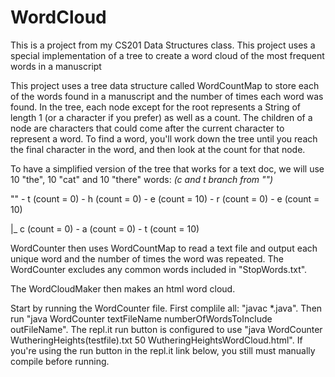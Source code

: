 # WordCloud
This is a project from my CS201 Data Structures class. This project uses a special implementation of a tree to create a word cloud of the most frequent words in a manuscript

This project uses a tree data structure called WordCountMap to store each of the words found in a manuscript and the number of times each word was found. In the tree, each node except for the root represents a String of length 1 (or a character if you prefer) as well as a count. The children of a node are characters that could come after the current character to represent a word. To find a word, you'll work down the tree until you reach the final character in the word, and then look at the count for that node.

To have a simplified version of the tree that works for a text doc, we will use 10 "the", 10 "cat" and 10 "there" words: *(c and t branch from "")*

"" - t (count = 0) - h (count = 0) - e (count = 10) - r (count = 0) - e (count = 10)

|_ c (count = 0) - a (count = 0) - t (count = 10)

WordCounter then uses WordCountMap to read a text file and output each unique word and the number of times the word was repeated. The WordCounter excludes any common words included in "StopWords.txt". 

The WordCloudMaker then makes an html word cloud.

Start by running the WordCounter file. First complile all: "javac \*.java". Then run "java WordCounter textFileName numberOfWordsToInclude outFileName". The repl.it run button is configured to use "java WordCounter WutheringHeights(testfile).txt 50 WutheringHeightsWordCloud.html". If you're using the run button in the repl.it link below, you still must manually compile before running.


